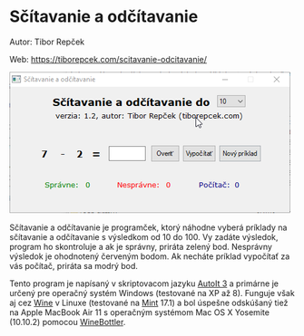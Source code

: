 # Sčítavanie a odčítavanie

Autor: Tibor Repček

Web: https://tiborepcek.com/scitavanie-odcitavanie/

![Sčítavanie a odčítavanie](scitavanie_odcitavanie_1.2.png "Sčítavanie a odčítavanie")

Sčítavanie a odčítavanie je programček, ktorý náhodne vyberá príklady na sčítavanie a odčítavanie s výsledkom od 10 do 100. Vy zadáte výsledok, program ho skontroluje a ak je správny, priráta zelený bod. Nesprávny výsledok je ohodnotený červeným bodom. Ak necháte príklad vypočítať za vás počítač, priráta sa modrý bod.

Tento program je napísaný v skriptovacom jazyku [AutoIt 3](https://www.autoitscript.com/) a primárne je určený pre operačný systém Windows (testované na XP až 8). Funguje však aj cez [Wine](https://www.winehq.org/) v Linuxe (testované na [Mint](http://www.linuxmint.com/) 17.1) a bol úspešne odskúšaný tiež na Apple MacBook Air 11 s operačným systémom Mac OS X Yosemite (10.10.2) pomocou [WineBottler](http://winebottler.kronenberg.org/).
